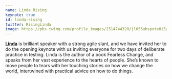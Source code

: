 ```yaml
---
name: Linda Rising
keynote: true
id: linda-rising
twitter: RisingLinda
image: https://pbs.twimg.com/profile_images/2514744320/jl055ubspote8i5a8gaq.jpeg
---
```

[**Linda**](http://www.lindarising.org) is brilliant speaker with a strong agile slant, and we have invited her to do the opening keynote with us inviting everyone for two days of deliberate practice in testing. Linda is the author of a book Fearless Change, and speaks from her vast experience to the hearts of people. She’s known to move people to tears with her touching stories on how we change the world, intertwined with practical advice on how to do things.